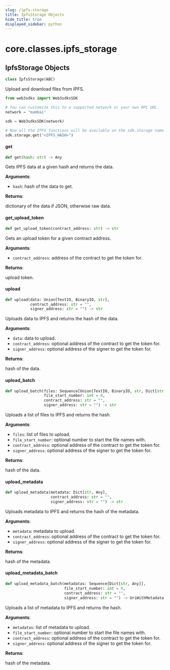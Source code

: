 ```yaml
---
slug: /ipfs-storage
title: IpfsStorage Objects
hide_title: true
displayed_sidebar: python
---
```


<a id="core.classes.ipfs_storage"></a>

# core.classes.ipfs_storage

<a id="core.classes.ipfs_storage.IpfsStorage"></a>

## IpfsStorage Objects

```python
class IpfsStorage(ABC)
```

Upload and download files from IPFS.

```python
from web3sdks import Web3sdksSDK

# You can customize this to a supported network or your own RPC URL
network = "mumbai"

sdk = Web3sdksSDK(network)

# Now all the IPFS functions will be available on the sdk.storage name space
sdk.storage.get("<IPFS_HASH>")
```

<a id="core.classes.ipfs_storage.IpfsStorage.get"></a>

#### get

```python
def get(hash: str) -> Any
```

Gets IPFS data at a given hash and returns the data.

**Arguments**:

- `hash`: hash of the data to get.

**Returns**:

dictionary of the data if JSON, otherwise raw data.

<a id="core.classes.ipfs_storage.IpfsStorage.get_upload_token"></a>

#### get_upload_token

```python
def get_upload_token(contract_address: str) -> str
```

Gets an upload token for a given contract address.

**Arguments**:

- `contract_address`: address of the contract to get the token for.

**Returns**:

upload token.

<a id="core.classes.ipfs_storage.IpfsStorage.upload"></a>

#### upload

```python
def upload(data: Union[TextIO, BinaryIO, str],
           contract_address: str = "",
           signer_address: str = "") -> str
```

Uploads data to IPFS and returns the hash of the data.

**Arguments**:

- `data`: data to upload.
- `contract_address`: optional address of the contract to get the token for.
- `signer_address`: optional address of the signer to get the token for.

**Returns**:

hash of the data.

<a id="core.classes.ipfs_storage.IpfsStorage.upload_batch"></a>

#### upload_batch

```python
def upload_batch(files: Sequence[Union[TextIO, BinaryIO, str, Dict[str, Any]]],
                 file_start_number: int = 0,
                 contract_address: str = "",
                 signer_address: str = "") -> str
```

Uploads a list of files to IPFS and returns the hash.

**Arguments**:

- `files`: list of files to upload.
- `file_start_number`: optional number to start the file names with.
- `contract_address`: optional address of the contract to get the token for.
- `signer_address`: optional address of the signer to get the token for.

**Returns**:

hash of the data.

<a id="core.classes.ipfs_storage.IpfsStorage.upload_metadata"></a>

#### upload_metadata

```python
def upload_metadata(metadata: Dict[str, Any],
                    contract_address: str = "",
                    signer_address: str = "") -> str
```

Uploads metadata to IPFS and returns the hash of the metadata.

**Arguments**:

- `metadata`: metadata to upload.
- `contract_address`: optional address of the contract to get the token for.
- `signer_address`: optional address of the signer to get the token for.

**Returns**:

hash of the metadata.

<a id="core.classes.ipfs_storage.IpfsStorage.upload_metadata_batch"></a>

#### upload_metadata_batch

```python
def upload_metadata_batch(metadatas: Sequence[Dict[str, Any]],
                          file_start_number: int = 0,
                          contract_address: str = "",
                          signer_address: str = "") -> UriWithMetadata
```

Uploads a list of metadata to IPFS and returns the hash.

**Arguments**:

- `metadatas`: list of metadata to upload.
- `file_start_number`: optional number to start the file names with.
- `contract_address`: optional address of the contract to get the token for.
- `signer_address`: optional address of the signer to get the token for.

**Returns**:

hash of the metadata.
